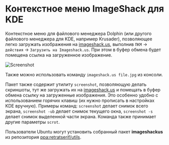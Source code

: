 Контекстное меню ImageShack для KDE
===
Контекстное меню для файлового менеджера Dolphin (или другого файлового менеджера для KDE, например Krusader), позволяющее легко загружать изображения на [imageshack.us](http://imageshack.us), выполнив `ПКМ` → `действия` → `Загрузить на Imageshack.us`. При этом в буфер обмена будет помещена ссылка на загруженное изображение.

![Screenshot](http://img13.imageshack.us/img13/9403/imageshackusmenu.png "ImageShack.us service menu screenshot in Krusader")

Также можно использовать команду `imageshack.us file.jpg` из консоли.


Пакет также содержит утилиту `screenshot`, позволяющую делать скриншоты, тут же загружать их на [imageshack.us](http://imageshack.us) и помещать в буфер обмена ссылку на загруженные изображения. Это особенно удобно с использованием горячих клавиш (их нужно прописать в настройках KDE вручную). Примеры команд: `screenshot` делает снимок всего экрана, `screenshot -ub` делает снимок текущего окна, `screenshot -s` делает снимок выделенной части экрана. Команда также принимает другие параметры `scrot`.

Пользователи Ubuntu могут установить собранный пакет **imageshackus** из репозитория [ppa:retratserif/utils](https://launchpad.net/~retratserif/+archive/utils "Launchpad.net").